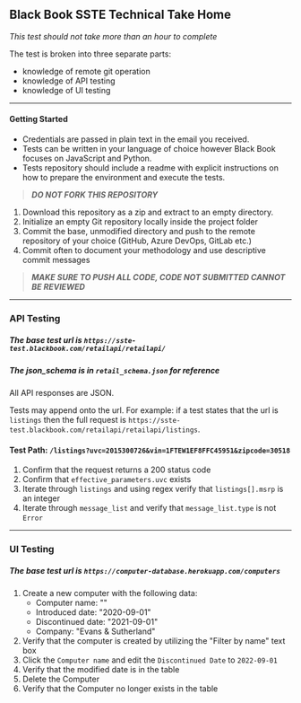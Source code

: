 ## Black Book SSTE Technical Take Home

*This test should not take more than an hour to complete*

The test is broken into three separate parts:
  - knowledge of remote git operation
  - knowledge of API testing
  - knowledge of UI testing
________________
#### Getting Started
* Credentials are passed in plain text in the email you received.
* Tests can be written in your language of choice however Black Book focuses on JavaScript and Python.
* Tests repository should include a readme with explicit instructions on how to prepare the environment and execute the tests.

> ***DO NOT FORK THIS REPOSITORY***
1. Download this repository as a zip and extract to an empty directory. 
1. Initialize an empty Git repository locally inside the project folder
1. Commit the base, unmodified directory and push to the remote repository of your choice (GitHub, Azure DevOps, GitLab etc.)
1. Commit often to document your methodology and use descriptive commit messages 
> ***MAKE SURE TO PUSH ALL CODE, CODE NOT SUBMITTED CANNOT BE REVIEWED***
>
____

### API Testing
##### The base test url is `https://sste-test.blackbook.com/retailapi/retailapi/`
##### The json_schema is in `retail_schema.json` for reference 

All API responses are JSON.

Tests may append onto the url.  For example: if a test states that the url is 
`listings` then the full request is 
`https://sste-test.blackbook.com/retailapi/retailapi/listings`.

#### Test Path: `/listings?uvc=2015300726&vin=1FTEW1EF8FFC45951&zipcode=30518`
1. Confirm that the request returns a 200 status code
1. Confirm that `effective_parameters.uvc` exists
1. Iterate through `listings` and using regex verify that `listings[].msrp` is an integer
1. Iterate through `message_list` and verify that `message_list.type` is not `Error`

_____

### UI Testing
##### The base test url is `https://computer-database.herokuapp.com/computers`
1. Create a new computer with the following data:
    * Computer name:        "<your choice>"
    * Introduced date:      "2020-09-01"
    * Discontinued date:    "2021-09-01"
    * Company:              "Evans & Sutherland"
1. Verify that the computer is created by utilizing the "Filter by name" text box
1. Click the `Computer name` and edit the `Discontinued Date` to `2022-09-01`
1. Verify that the modified date is in the table
1. Delete the Computer
1. Verify that the Computer no longer exists in the table
